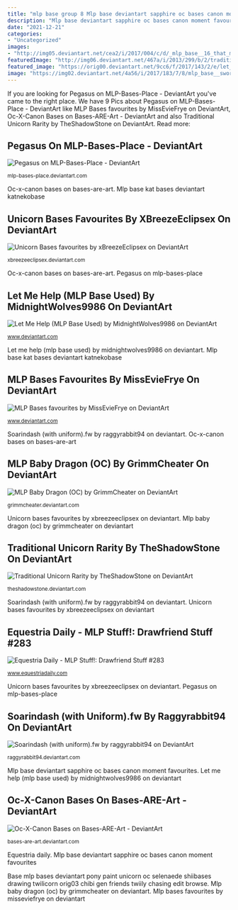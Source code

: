 ```yaml
---
title: "mlp base group 8 Mlp base deviantart sapphire oc bases canon moment favourites"
description: "Mlp base deviantart sapphire oc bases canon moment favourites"
date: "2021-12-21"
categories:
- "Uncategorized"
images:
- "http://img05.deviantart.net/cea2/i/2017/004/c/d/_mlp_base__16_that_moment_____2_by_sapphire_m00nlight-dau6cku.png"
featuredImage: "http://img06.deviantart.net/467a/i/2013/299/b/2/traditional_unicorn_rarity_by_theshadowstone-d6ryucx.png"
featured_image: "https://orig00.deviantart.net/9cc6/f/2017/143/2/e/let_me_help__mlp_base_used__by_midnightwolves9986-dba8twg.png"
image: "https://img02.deviantart.net/4a56/i/2017/183/7/8/mlp_base__sword_fight_by_alari1234_bases-dbeutr9.png"
---
```


If you are looking for Pegasus on MLP-Bases-Place - DeviantArt you've came to the right place. We have 9 Pics about Pegasus on MLP-Bases-Place - DeviantArt like MLP Bases favourites by MissEvieFrye on DeviantArt, Oc-X-Canon Bases on Bases-ARE-Art - DeviantArt and also Traditional Unicorn Rarity by TheShadowStone on DeviantArt. Read more:

## Pegasus On MLP-Bases-Place - DeviantArt

![Pegasus on MLP-Bases-Place - DeviantArt](https://img02.deviantart.net/4a56/i/2017/183/7/8/mlp_base__sword_fight_by_alari1234_bases-dbeutr9.png "Mlp base kat bases deviantart katnekobase")

<small>mlp-bases-place.deviantart.com</small>

Oc-x-canon bases on bases-are-art. Mlp base kat bases deviantart katnekobase

## Unicorn Bases Favourites By XBreezeEclipsex On DeviantArt

![Unicorn Bases favourites by xBreezeEclipsex on DeviantArt](http://img04.deviantart.net/c379/i/2015/040/d/2/mlp_base_171_by_twiily_bases-d788y2n.png "Base mlp bases deviantart pony paint unicorn oc selenaede shiibases drawing twilicorn orig03 chibi gen friends twiily chasing edit browse")

<small>xbreezeeclipsex.deviantart.com</small>

Oc-x-canon bases on bases-are-art. Pegasus on mlp-bases-place

## Let Me Help (MLP Base Used) By MidnightWolves9986 On DeviantArt

![Let Me Help (MLP Base Used) by MidnightWolves9986 on DeviantArt](https://orig00.deviantart.net/9cc6/f/2017/143/2/e/let_me_help__mlp_base_used__by_midnightwolves9986-dba8twg.png "Mlp bases favourites by misseviefrye on deviantart")

<small>www.deviantart.com</small>

Let me help (mlp base used) by midnightwolves9986 on deviantart. Mlp base kat bases deviantart katnekobase

## MLP Bases Favourites By MissEvieFrye On DeviantArt

![MLP Bases favourites by MissEvieFrye on DeviantArt](https://img00.deviantart.net/fd3a/i/2017/294/0/3/kat_base_mlp_______35______by_katnekobase-daeka8u.png "Mlp base kat bases deviantart katnekobase")

<small>www.deviantart.com</small>

Soarindash (with uniform).fw by raggyrabbit94 on deviantart. Oc-x-canon bases on bases-are-art

## MLP Baby Dragon (OC) By GrimmCheater On DeviantArt

![MLP Baby Dragon (OC) by GrimmCheater on DeviantArt](https://img00.deviantart.net/8c1c/i/2012/325/a/3/mlp_baby_dragon__oc__by_grimmcheater-d5lobwx.png "Pegasus on mlp-bases-place")

<small>grimmcheater.deviantart.com</small>

Unicorn bases favourites by xbreezeeclipsex on deviantart. Mlp baby dragon (oc) by grimmcheater on deviantart

## Traditional Unicorn Rarity By TheShadowStone On DeviantArt

![Traditional Unicorn Rarity by TheShadowStone on DeviantArt](http://img06.deviantart.net/467a/i/2013/299/b/2/traditional_unicorn_rarity_by_theshadowstone-d6ryucx.png "Traditional unicorn rarity by theshadowstone on deviantart")

<small>theshadowstone.deviantart.com</small>

Soarindash (with uniform).fw by raggyrabbit94 on deviantart. Unicorn bases favourites by xbreezeeclipsex on deviantart

## Equestria Daily - MLP Stuff!: Drawfriend Stuff #283

![Equestria Daily - MLP Stuff!: Drawfriend Stuff #283](http://4.bp.blogspot.com/-ZeOEp5WHOgU/TvTxS-i5cGI/AAAAAAAAZBQ/Dc1B0OnRIaY/w1200-h630-p-k-no-nu/102381+-+artist+br0ny+Bonbon+Christmas+christmas_tree+fire+Fireplace+Lyra+winter.png "Mlp base kat bases deviantart katnekobase")

<small>www.equestriadaily.com</small>

Unicorn bases favourites by xbreezeeclipsex on deviantart. Pegasus on mlp-bases-place

## Soarindash (with Uniform).fw By Raggyrabbit94 On DeviantArt

![Soarindash (with uniform).fw by raggyrabbit94 on DeviantArt](https://img00.deviantart.net/cea6/i/2014/038/a/7/soarindash__with_uniform__fw_by_raggyrabbit94-d75jk5w.png "Unicorn bases favourites by xbreezeeclipsex on deviantart")

<small>raggyrabbit94.deviantart.com</small>

Mlp base deviantart sapphire oc bases canon moment favourites. Let me help (mlp base used) by midnightwolves9986 on deviantart

## Oc-X-Canon Bases On Bases-ARE-Art - DeviantArt

![Oc-X-Canon Bases on Bases-ARE-Art - DeviantArt](http://img05.deviantart.net/cea2/i/2017/004/c/d/_mlp_base__16_that_moment_____2_by_sapphire_m00nlight-dau6cku.png "Mlp baby dragon (oc) by grimmcheater on deviantart")

<small>bases-are-art.deviantart.com</small>

Equestria daily. Mlp base deviantart sapphire oc bases canon moment favourites

Base mlp bases deviantart pony paint unicorn oc selenaede shiibases drawing twilicorn orig03 chibi gen friends twiily chasing edit browse. Mlp baby dragon (oc) by grimmcheater on deviantart. Mlp bases favourites by misseviefrye on deviantart

